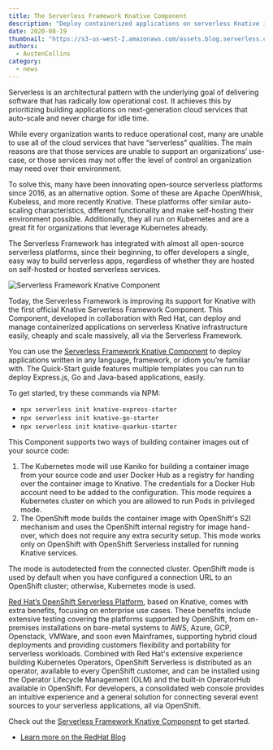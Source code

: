 ```yaml
---
title: The Serverless Framework Knative Component
description: "Deploy containerized applications on serverless Knative infrastructure easily, cheaply and scale massively, all via the Serverless Framework"
date: 2020-08-19
thumbnail: "https://s3-us-west-2.amazonaws.com/assets.blog.serverless.com/2020-08-19-serverless-framework-knative-component/serverless-knative.png"
authors:
  - AustenCollins
category:
  - news
---
```


Serverless is an architectural pattern with the underlying goal of delivering software that has radically low operational cost.  It achieves this by prioritizing building applications on next-generation cloud services that auto-scale and never charge for idle time.

While every organization wants to reduce operational cost, many are unable to use all of the cloud services that have “serverless” qualities.  The main reasons are that those services are unable to support an organizations’ use-case, or those services may not offer the level of control an organization may need over their environment.

To solve this, many have been innovating open-source serverless platforms since 2016, as an alternative option.  Some of these are Apache OpenWhisk, Kubeless, and more recently Knative.  These platforms offer similar auto-scaling characteristics, different functionality and make self-hosting their environment possible.  Additionally, they all run on Kubernetes and are a great fit for organizations that leverage Kubernetes already.

The Serverless Framework has integrated with almost all open-source serverless platforms, since their beginning, to offer developers a single, easy way to build serverless apps, regardless of whether they are hosted on self-hosted or hosted serverless services.

![Serverless Framework Knative Component](
https://s3-us-west-2.amazonaws.com/assets.blog.serverless.com/2020-08-19-serverless-framework-knative-component/serverless-knative.png)

Today, the Serverless Framework is improving its support for Knative with the first official Knative Serverless Framework Component.  This Component, developed in collaboration with Red Hat, can deploy and manage containerized applications on serverless Knative infrastructure easily, cheaply and scale massively, all via the Serverless Framework.

You can use the [Serverless Framework Knative Component](https://github.com/serverless-components/knative) to deploy applications written in any language, framework, or idiom you’re familiar with.  The Quick-Start guide features multiple templates you can run to deploy Express.js, Go and Java-based applications, easily.  

To get started, try these commands via NPM:

* `npx serverless init knative-express-starter`
* `npx serverless init knative-go-starter`
* `npx serverless init knative-quarkus-starter`

This Component supports two ways of building container images out of your source code:

1. The Kubernetes mode will use Kaniko for building a container image from your source code and user Docker Hub as a registry for handing over the container image to Knative. The credentials for a Docker Hub account need to be added to the configuration. This mode requires a Kubernetes cluster on which you are allowed to run Pods in privileged mode.
2. The OpenShift mode builds the container image with OpenShift's S2I mechanism and uses the OpenShift internal registry for image hand-over, which does not require any extra security setup. This mode works only on OpenShift with OpenShift Serverless installed for running Knative services.

The mode is autodetected from the connected cluster. OpenShift mode is used by default when you have configured a connection URL to an OpenShift cluster; otherwise, Kubernetes mode is used.

[Red Hat’s OpenShift Serverless Platform](http://openshift.com/serverless), based on Knative, comes with extra benefits, focusing on enterprise use cases. These benefits include extensive testing covering the platforms supported by OpenShift, from on-premises installations on bare-metal systems to AWS, Azure, GCP, Openstack, VMWare, and soon even Mainframes, supporting hybrid cloud deployments and providing customers flexibility and portability for serverless workloads.  Combined with Red Hat's extensive experience building Kubernetes Operators, OpenShift Serverless is distributed as an operator, available to every OpenShift customer, and can be installed using the Operator Lifecycle Management (OLM) and the built-in OperatorHub available in OpenShift.  For developers, a consolidated web console provides an intuitive experience and a general solution for connecting several event sources to your serverless applications, all via OpenShift.

Check out the [Serverless Framework Knative Component](https://github.com/serverless-components/knative) to get started.

* [Learn more on the RedHat Blog](www.openshift.com/blog/openshift-serverless-serverless-framework-component)

